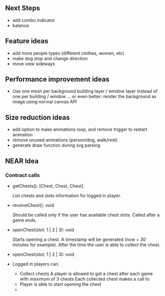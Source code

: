 ## Next Steps

-   add combo indicator
-   balance

## Feature ideas

-   add more people types (different clothes, women, etc)
-   make dog stop and change direction
-   move view sideways

## Performance improvement ideas

-   Use one mesh per background building layer / window layer instead of one per building / window
    ... or even better: render the background as image using normal canvas API

## Size reduction ideas

-   add option to make animations loop, and remove trigger to restart animation
-   remove unused animations (person/dog, walk/rest)
-   generate draw function during svg parsing

## NEAR Idea

### Contract calls

-   getChests(): [Chest, Chest, Chest]

    List chests and slots information for logged in player.

-   receiveChest(): void

    Should be called only if the user has available chest slots.
    Called after a game ends.

-   openChest(slot: 1 | 2 | 3): void

    Starts opening a chest. A timestamp will be generated (now + 30 minutes for example).
    After the time the user is able to collect the chest.

-   openChest(slot: 1 | 2 | 3): void

-   Logged in players can:
    -   Collect chests
        A player is allowed to get a chest after each game with maximum of 3 chests
        Each collected chest makes a call to
    -   Player is able to start opening the chest
    -
